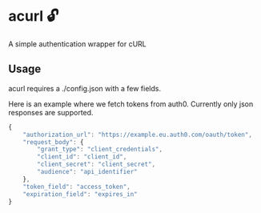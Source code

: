# acurl 🔓
A simple authentication wrapper for cURL

## Usage
acurl requires a ./config.json with a few fields.

Here is an example where we fetch tokens from auth0.
Currently only json responses are supported.

```javascript
{
    "authorization_url": "https://example.eu.auth0.com/oauth/token",
    "request_body": {
        "grant_type": "client_credentials",
        "client_id": "client_id",
        "client_secret": "client_secret",
        "audience": "api_identifier"
    },
    "token_field": "access_token",
    "expiration_field": "expires_in"
}
```


